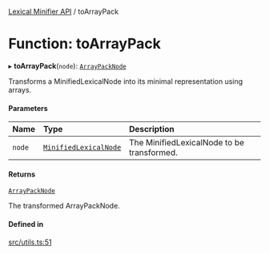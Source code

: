 [Lexical Minifier API](../README.md) / toArrayPack

# Function: toArrayPack

▸ **toArrayPack**(`node`): [`ArrayPackNode`](../interfaces/ArrayPackNode.md)

Transforms a MinifiedLexicalNode into its minimal representation using arrays.

#### Parameters

| Name | Type | Description |
| :------ | :------ | :------ |
| `node` | [`MinifiedLexicalNode`](../interfaces/MinifiedLexicalNode.md) | The MinifiedLexicalNode to be transformed. |

#### Returns

[`ArrayPackNode`](../interfaces/ArrayPackNode.md)

The transformed ArrayPackNode.

#### Defined in

[src/utils.ts:51](https://github.com/fedemartinm/lexical-minifier/blob/5f60062/src/utils.ts#L51)

